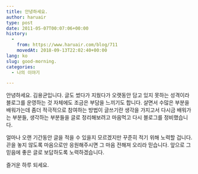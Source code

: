 ```yaml
---
title: 안녕하세요.
author: haruair
type: post
date: 2011-05-07T00:07:06+00:00
history:
  - 
    from: https://www.haruair.com/blog/711
    movedAt: 2018-09-13T22:02:40+00:00
lang: ko
slug: good-morning.
categories:
  - 나의 이야기

---
```

안녕하세요. 김용균입니다. 글도 썼다가 지웠다가 오랫동안 담고 있지 못하는 성격이라 블로그를 운영하는 것 자체에도 조금은 부담을 느끼기도 합니다. 살면서 수많은 부분을 배워가는데 좀더 적극적으로 참여하는 방법이 글쓰기란 생각을 가지고서 다시금 배워가는 부분들, 생각하는 부분들을 글로 정리해보려고 마음먹고 다시 블로그를 정비했습니다.

얼마나 오랜 기간동안 글을 적을 수 있을지 모르겠지만 꾸준히 적기 위해 노력할 겁니다. 끈을 놓지 않도록 마음으로만 응원해주시면 그 마음 전해져 오리라 믿습니다. 앞으로 그 믿음에 좋은 글로 보답하도록 노력하겠습니다.

즐거운 하루 되세요.